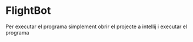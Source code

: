 # FlightBot

Per executar el programa simplement obrir el projecte a intellij i executar el programa
